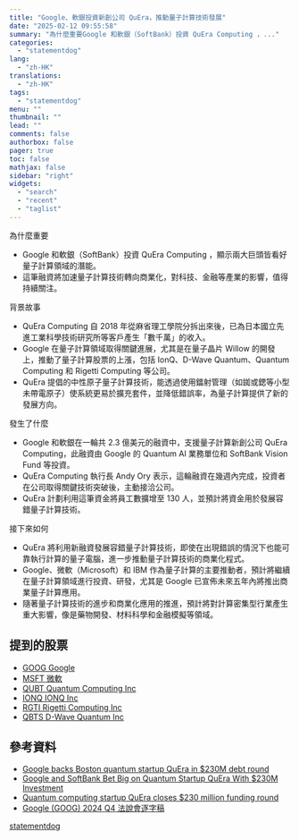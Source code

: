 ```yaml
---
title: "Google、軟銀投資新創公司 QuEra，推動量子計算技術發展"
date: "2025-02-12 09:55:58"
summary: "為什麼重要Google 和軟銀（SoftBank）投資 QuEra Computing ，..."
categories:
  - "statementdog"
lang:
  - "zh-HK"
translations:
  - "zh-HK"
tags:
  - "statementdog"
menu: ""
thumbnail: ""
lead: ""
comments: false
authorbox: false
pager: true
toc: false
mathjax: false
sidebar: "right"
widgets:
  - "search"
  - "recent"
  - "taglist"
---
```


為什麼重要

* Google 和軟銀（SoftBank）投資 QuEra Computing ，顯示兩大巨頭皆看好量子計算領域的潛能。
* 這筆融資將加速量子計算技術轉向商業化，對科技、金融等產業的影響，值得持續關注。

背景故事

* QuEra Computing 自 2018 年從麻省理工學院分拆出來後，已為日本國立先進工業科學技術研究所等客戶產生「數千萬」的收入。
* Google 在量子計算領域取得關鍵進展，尤其是在量子晶片 Willow 的開發上，推動了量子計算股票的上漲，包括 IonQ、D-Wave Quantum、Quantum Computing 和 Rigetti Computing 等公司。
* QuEra 提倡的中性原子量子計算技術，能透過使用鐳射管理（如銣或鍶等小型未帶電原子）使系統更易於擴充套件，並降低錯誤率，為量子計算提供了新的發展方向。

發生了什麼

* Google 和軟銀在一輪共 2.3 億美元的融資中，支援量子計算新創公司 QuEra Computing，此融資由 Google 的 Quantum AI 業務單位和 SoftBank Vision Fund 等投資。
* QuEra Computing 執行長 Andy Ory 表示，這輪融資在幾週內完成，投資者在公司取得關鍵技術突破後，主動接洽公司。
* QuEra 計劃利用這筆資金將員工數擴增至 130 人，並預計將資金用於發展容錯量子計算技術。

接下來如何

* QuEra 將利用新融資發展容錯量子計算技術，即使在出現錯誤的情況下也能可靠執行計算的量子電腦，進一步推動量子計算技術的商業化程式。
* Google、微軟（Microsoft）和 IBM 作為量子計算的主要推動者，預計將繼續在量子計算領域進行投資、研發，尤其是 Google 已宣佈未來五年內將推出商業量子計算應用。
* 隨著量子計算技術的進步和商業化應用的推進，預計將對計算密集型行業產生重大影響，像是藥物開發、材料科學和金融模擬等領域。

提到的股票
-----

* [GOOG Google](/analysis/GOOG)
* [MSFT 微軟](/analysis/MSFT)
* [QUBT Quantum Computing Inc](/analysis/QUBT)
* [IONQ IONQ Inc](/analysis/IONQ)
* [RGTI Rigetti Computing Inc](/analysis/RGTI)
* [QBTS D-Wave Quantum Inc](/analysis/QBTS)

參考資料
----

* [Google backs Boston quantum startup QuEra in $230M debt round](https://techcrunch.com/2025/02/11/google-leads-230m-convertible-note-for-boston-quantum-computing-startup-quera/?.tsrc=rss)
* [Google and SoftBank Bet Big on Quantum Startup QuEra With $230M Investment](https://finance.yahoo.com/news/google-softbank-bet-big-quantum-140205022.html?.tsrc=rss)
* [Quantum computing startup QuEra closes $230 million funding round](https://finance.yahoo.com/news/quantum-computing-startup-quera-closes-130026492.html?.tsrc=rss)
* [Google (GOOG) 2024 Q4 法說會逐字稿](/analysis/GOOG/earnings_calls/284250)

[statementdog](https://statementdog.com/news/12399)
